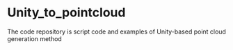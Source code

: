 # Unity_to_pointcloud
The code repository is script code and examples of Unity-based point cloud generation method 
